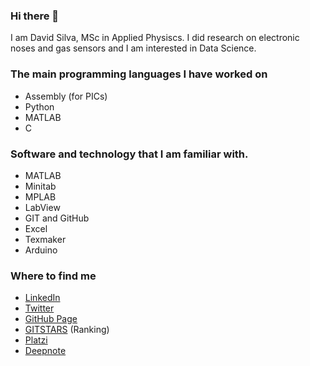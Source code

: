### Hi there 👋

I am David Silva, MSc in Applied Physiscs. I did research on electronic noses and gas sensors and I am interested in Data Science.

### The main programming languages I have worked on

- Assembly (for PICs) 
- Python
- MATLAB
- C

### Software and technology that I am familiar with.

- MATLAB
- Minitab
- MPLAB
- LabView
- GIT and GitHub
- Excel
- Texmaker
- Arduino

### Where to find me

- [LinkedIn](https://www.linkedin.com/in/david-silva-apango-60553714a/)
- [Twitter](https://twitter.com/DavidSA06)
- [GitHub Page](https://davidsa06.github.io/)
- [GITSTARS](https://git-stars.com/user/DavidSA06) (Ranking)
- [Platzi](https://platzi.com/p/davidsilvaa/)
- [Deepnote](https://deepnote.com/@david-silva-apango)

<!--
**DavidSA06/DavidSA06** is a ✨ _special_ ✨ repository because its `README.md` (this file) appears on your GitHub profile.

Here are some ideas to get you started:

- 🔭 I’m currently working on ...
- 🌱 I’m currently learning ...
- 👯 I’m looking to collaborate on ...
- 🤔 I’m looking for help with ...
- 💬 Ask me about ...
- 📫 How to reach me: ...
- 😄 Pronouns: ...
- ⚡ Fun fact: ...
-->
